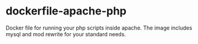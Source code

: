 dockerfile-apache-php
=====================

Docker file for running your php scripts inside apache. The image includes mysql and mod rewrite for your standard needs.
